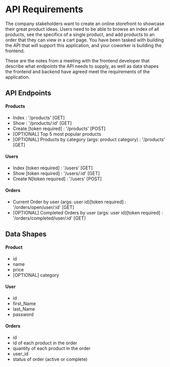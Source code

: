 # API Requirements
The company stakeholders want to create an online storefront to showcase their great product ideas. Users need to be able to browse an index of all products, see the specifics of a single product, and add products to an order that they can view in a cart page. You have been tasked with building the API that will support this application, and your coworker is building the frontend.

These are the notes from a meeting with the frontend developer that describe what endpoints the API needs to supply, as well as data shapes the frontend and backend have agreed meet the requirements of the application. 

## API Endpoints
#### Products
- Index : '/products' [GET]
- Show : '/products/:id' [GET]
- Create [token required] : '/products' [POST]
- [OPTIONAL] Top 5 most popular products 
- [OPTIONAL] Products by category (args: product category) : '/products' [GET]

#### Users
- Index [token required] : '/users' [GET]
- Show [token required] : '/users/:id' [GET]
- Create N[token required] : '/users' [POST] 

#### Orders
- Current Order by user (args: user id)[token required] : '/orders/open/user/:id' [GET]
- [OPTIONAL] Completed Orders by user (args: user id)[token required] : '/orders/completed/user/:id' [GET]

## Data Shapes
#### Product
-  id
- name
- price
- [OPTIONAL] category

#### User
- id
- first_Name
- last_Name
- password

#### Orders
- id
- id of each product in the order
- quantity of each product in the order
- user_id
- status of order (active or complete)

